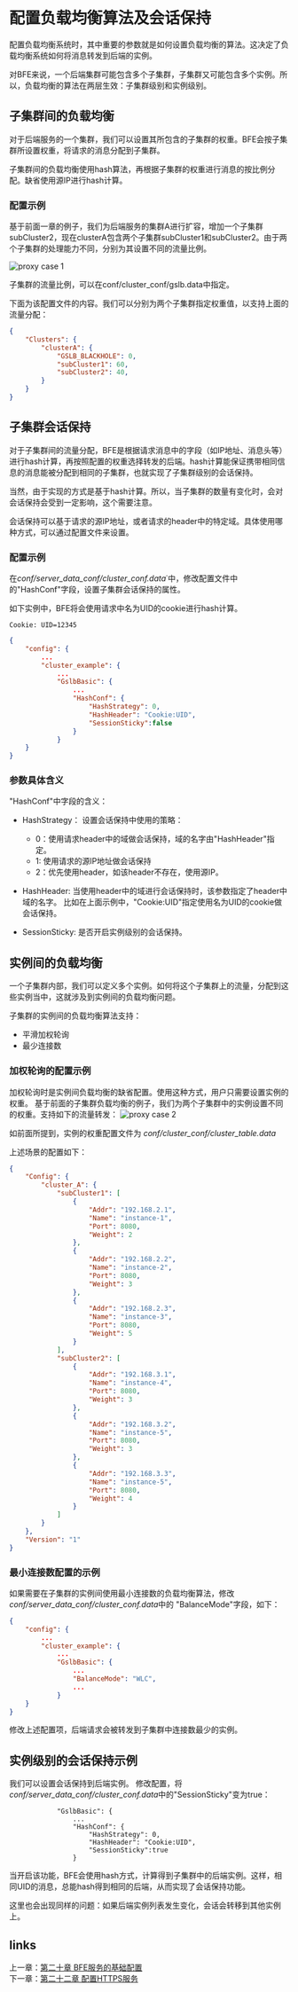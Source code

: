 # 配置负载均衡算法及会话保持
配置负载均衡系统时，其中重要的参数就是如何设置负载均衡的算法。这决定了负载均衡系统如何将消息转发到后端的实例。

对BFE来说，一个后端集群可能包含多个子集群，子集群又可能包含多个实例。所以，负载均衡的算法在两层生效：子集群级别和实例级别。

## 子集群间的负载均衡

对于后端服务的一个集群，我们可以设置其所包含的子集群的权重。BFE会按子集群所设置权重，将请求的消息分配到子集群。

子集群间的负载均衡使用hash算法，再根据子集群的权重进行消息的按比例分配。缺省使用源IP进行hash计算。

### 配置示例
基于前面一章的例子，我们为后端服务的集群A进行扩容，增加一个子集群subCluster2，现在clusterA包含两个子集群subCluster1和subCluster2。由于两个子集群的处理能力不同，分别为其设置不同的流量比例。

![proxy case 1](./img/proxy_case_1.png)

子集群的流量比例，可以在conf/cluster_conf/gslb.data中指定。

下面为该配置文件的内容。我们可以分别为两个子集群指定权重值，以支持上面的流量分配：

```json
{
    "Clusters": {
        "clusterA": {
            "GSLB_BLACKHOLE": 0,
            "subCluster1": 60,
            "subCluster2": 40,
        }
    }
}
```

## 子集群会话保持

对于子集群间的流量分配，BFE是根据请求消息中的字段（如IP地址、消息头等）进行hash计算，再按照配置的权重选择转发的后端。hash计算能保证携带相同信息的消息能被分配到相同的子集群，也就实现了子集群级别的会话保持。

当然，由于实现的方式是基于hash计算。所以，当子集群的数量有变化时，会对会话保持会受到一定影响，这个需要注意。

会话保持可以基于请求的源IP地址，或者请求的header中的特定域。具体使用哪种方式，可以通过配置文件来设置。

### 配置示例

在*conf/server_data_conf/cluster_conf.data*˙中，修改配置文件中的\"HashConf\"字段，设置子集群会话保持的属性。

如下实例中，BFE将会使用请求中名为UID的cookie进行hash计算。

```
Cookie: UID=12345
```


```json
{
    "config": {
        ...
        "cluster_example": {
            ...
            "GslbBasic": {
                ...
                "HashConf": {
                    "HashStrategy": 0,
                    "HashHeader": "Cookie:UID",
                    "SessionSticky":false    
                }
            }
    }
}
```
### 参数具体含义

\"HashConf\"中字段的含义：

* HashStrategy： 设置会话保持中使用的策略：
    * 0：使用请求header中的域做会话保持，域的名字由\"HashHeader\"指定。
    * 1: 使用请求的源IP地址做会话保持
    * 2：优先使用header，如该header不存在，使用源IP。

* HashHeader: 当使用header中的域进行会话保持时，该参数指定了header中域的名字。 比如在上面示例中，"Cookie:UID"指定使用名为UID的cookie做会话保持。

* SessionSticky: 是否开启实例级别的会话保持。

## 实例间的负载均衡

一个子集群内部，我们可以定义多个实例。如何将这个子集群上的流量，分配到这些实例当中，这就涉及到实例间的负载均衡问题。

子集群的实例间的负载均衡算法支持：
* 平滑加权轮询
* 最少连接数

### 加权轮询的配置示例

加权轮询时是实例间负载均衡的缺省配置。使用这种方式，用户只需要设置实例的权重。
基于前面的子集群负载均衡的例子，我们为两个子集群中的实例设置不同的权重。支持如下的流量转发：
![proxy case 2](./img/proxy_case_2.png)

如前面所提到，实例的权重配置文件为 *conf/cluster_conf/cluster_table.data*

上述场景的配置如下：


```json
{
    "Config": {
        "cluster_A": {
            "subCluster1": [
                {
                    "Addr": "192.168.2.1",
                    "Name": "instance-1",
                    "Port": 8080,
                    "Weight": 2
                },
                {
                    "Addr": "192.168.2.2",
                    "Name": "instance-2",
                    "Port": 8080,
                    "Weight": 3
                },
                {
                    "Addr": "192.168.2.3",
                    "Name": "instance-3",
                    "Port": 8080,
                    "Weight": 5
                }
            ],
            "subCluster2": [
                {
                    "Addr": "192.168.3.1",
                    "Name": "instance-4",
                    "Port": 8080,
                    "Weight": 3
                },
                {
                    "Addr": "192.168.3.2",
                    "Name": "instance-5",
                    "Port": 8080,
                    "Weight": 3
                },
                {
                    "Addr": "192.168.3.3",
                    "Name": "instance-5",
                    "Port": 8080,
                    "Weight": 4
                }
            ]            
        }
    }, 
    "Version": "1"
}
```

### 最小连接数配置的示例

如果需要在子集群的实例间使用最小连接数的负载均衡算法，修改*conf/server_data_conf/cluster_conf.data*中的 \"BalanceMode\"字段，如下：

```json
{
    "config": {
        ...
        "cluster_example": {
            ...
            "GslbBasic": {
                ...
                "BalanceMode": "WLC",
                ...
            }
    }
}
```

修改上述配置项，后端请求会被转发到子集群中连接数最少的实例。


## 实例级别的会话保持示例

我们可以设置会话保持到后端实例。
修改配置，将*conf/server_data_conf/cluster_conf.data*中的\"SessionSticky\"变为true：
```
            "GslbBasic": {
                ...
                "HashConf": {
                    "HashStrategy": 0,
                    "HashHeader": "Cookie:UID",
                    "SessionSticky":true    
                }

```
当开启该功能，BFE会使用hash方式，计算得到子集群中的后端实例。这样，相同UID的消息，总能hash得到相同的后端，从而实现了会话保持功能。

这里也会出现同样的问题：如果后端实例列表发生变化，会话会转移到其他实例上。

## links
上一章：[第二十章 BFE服务的基础配置](../../operation/configuration/basic.md)  
下一章：[第二十二章 配置HTTPS服务](../../operation/configuration/https.md)
